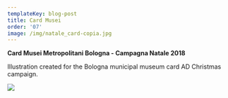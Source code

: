 ```yaml
---
templateKey: blog-post
title: Card Musei
order: '07'
image: /img/natale_card-copia.jpg
---
```

**Card Musei Metropolitani Bologna - Campagna Natale 2018**

Illustration created for the Bologna municipal museum card AD Christmas campaign. 

![](/img/stopmotion_traccia_quadrato__esec.gif)
